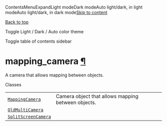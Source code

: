 ContentsMenuExpandLight modeDark modeAuto light/dark, in light modeAuto light/dark, in dark mode[Skip to content](https://docs.manim.community/en/stable/reference/manim.camera.mapping_camera.html#furo-main-content)

[Back to top](https://docs.manim.community/en/stable/reference/manim.camera.mapping_camera.html#)

Toggle Light / Dark / Auto color theme

Toggle table of contents sidebar

# mapping\_camera [¶](https://docs.manim.community/en/stable/reference/manim.camera.mapping_camera.html\#module-manim.camera.mapping_camera "Link to this heading")

A camera that allows mapping between objects.

Classes

|     |     |
| --- | --- |
| [`MappingCamera`](https://docs.manim.community/en/stable/reference/manim.camera.mapping_camera.MappingCamera.html#manim.camera.mapping_camera.MappingCamera "manim.camera.mapping_camera.MappingCamera") | Camera object that allows mapping between objects. |
| [`OldMultiCamera`](https://docs.manim.community/en/stable/reference/manim.camera.mapping_camera.OldMultiCamera.html#manim.camera.mapping_camera.OldMultiCamera "manim.camera.mapping_camera.OldMultiCamera") |  |
| [`SplitScreenCamera`](https://docs.manim.community/en/stable/reference/manim.camera.mapping_camera.SplitScreenCamera.html#manim.camera.mapping_camera.SplitScreenCamera "manim.camera.mapping_camera.SplitScreenCamera") |  |